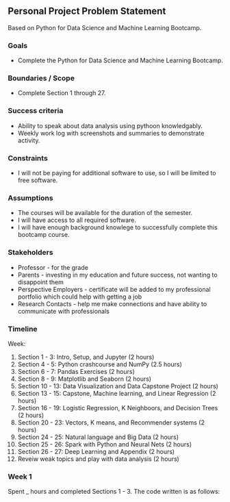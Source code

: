 ## Personal Project Problem Statement

Based on Python for Data Science and Machine Learning Bootcamp.

### Goals

-   Complete the Python for Data Science and Machine Learning Bootcamp.

### Boundaries / Scope

-   Complete Section 1 through 27.

### Success criteria

-   Ability to speak about data analysis using pythoon knowledgably.
-   Weekly work log with screenshots and summaries to demonstrate activity.

### Constraints

-   I will not be paying for additional software to use, so I will be limited to free software.

### Assumptions

-   The courses will be available for the duration of the semester.
-   I will have access to all required software.
-   I will have enough background knowlege to successfully complete this bootcamp course.

### Stakeholders

-   Professor - for the grade
-   Parents - investing in my education and future success, not wanting to disappoint them
-   Perspective Employers - certificate will be added to my professional portfolio which could help with getting a job
-   Research Contacts - help me make connections and have ability to communicate with professionals

### Timeline

Week:

1.  Section 1 - 3: Intro, Setup, and Jupyter (2 hours)
2.  Section 4 - 5: Python crashcourse and NumPy (2.5 hours)
3.  Section 6 - 7: Pandas Exercises (2 hours)
4.  Section 8 - 9: Matplotlib and Seaborn (2 hours)
5.  Section 10 - 13: Data Visualization and Data Capstone Project (2 hours)
6.  Section 13 - 15: Capstone, Machine learning, and Linear Regression (2 hours)
7.  Section 16 - 19: Logistic Regression, K Neighboors, and Decision Trees (2 hours)
8.  Section 20 - 23: Vectors, K means, and Recommender systems (2 hours)
9.  Section 24 - 25: Natural language and Big Data (2 hours)
10.  Section 25 - 26: Spark with Python and Neural Nets (2 hours)
11.  Section 26 - 27: Deep Learning and Appendix (2 hours)
12.  Reveiw weak topics and play with data analysis (2 hours)

### Week 1

Spent _ hours and completed Sections 1 - 3. The code written is as follows:



